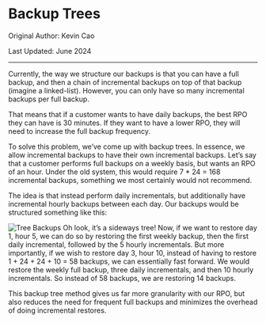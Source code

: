 # Backup Trees

Original Author: Kevin Cao

Last Updated: June 2024

---

Currently, the way we structure our backups is that you can have a full backup, and then a chain of incremental backups on top of that backup (imagine a linked-list). However, you can only have so many incremental backups per full backup.

That means that if a customer wants to have daily backups, the best RPO they can have is 30 minutes. If they want to have a lower RPO, they will need to increase the full backup frequency.

To solve this problem, we’ve come up with backup trees. In essence, we allow incremental backups to have their own incremental backups. Let’s say that a customer performs full backups on a weekly basis, but wants an RPO of an hour. Under the old system, this would require 7 * 24 = 168 incremental backups, something we most certainly would not recommend.

The idea is that instead perform daily incrementals, but additionally have incremental hourly backups between each day. Our backups would be structured something like this:

![Tree Backups](../images/tree-backups.png)
Oh look, it’s a sideways tree! Now, if we want to restore day 1, hour 5, we can do so by restoring the first weekly backup, then the first daily incremental, followed by the 5 hourly incrementals. But more importantly, if we wish to restore day 3, hour 10, instead of having to restore 1 + 24 + 24 + 10 = 58 backups, we can essentially fast forward. We would restore the weekly full backup, three daily incrementals, and then 10 hourly incrementals. So instead of 58 backups, we are restoring 14 backups.

This backup tree method gives us far more granularity with our RPO, but also reduces the need for frequent full backups and minimizes the overhead of doing incremental restores.
